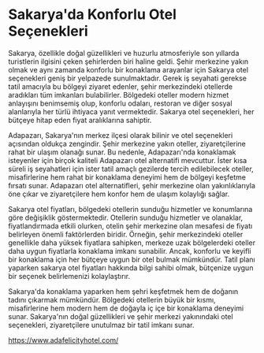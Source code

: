 # Sakarya'da Konforlu Otel Seçenekleri
Sakarya, özellikle doğal güzellikleri ve huzurlu atmosferiyle son yıllarda turistlerin ilgisini çeken şehirlerden biri haline geldi. Şehir merkezine yakın olmak ve aynı zamanda konforlu bir konaklama arayanlar için Sakarya otel seçenekleri geniş bir yelpazede sunulmaktadır. Gerek iş seyahati gerekse tatil amacıyla bu bölgeyi ziyaret edenler, şehir merkezindeki otellerde aradıkları tüm imkanları bulabilirler. Bölgedeki oteller modern hizmet anlayışını benimsemiş olup, konforlu odaları, restoran ve diğer sosyal alanlarıyla her türlü ihtiyaca yanıt vermektedir. Sakarya otel seçenekleri, her bütçeye hitap eden fiyat aralıklarına sahiptir.

Adapazarı, Sakarya'nın merkez ilçesi olarak bilinir ve otel seçenekleri açısından oldukça zengindir. Şehir merkezine yakın oteller, ziyaretçilerine rahat bir ulaşım olanağı sunar. Bu nedenle, Adapazarı'nda konaklamak isteyenler için birçok kaliteli Adapazarı otel alternatifi mevcuttur. İster kısa süreli iş seyahatleri için ister tatil amaçlı gezilerde tercih edilebilecek oteller, misafirlerine hem rahat bir konaklama deneyimi hem de bölgeyi keşfetme fırsatı sunar. Adapazarı otel alternatifleri, şehir merkezine olan yakınlıklarıyla öne çıkar ve ziyaretçilere hem konfor hem de ulaşım kolaylığı sağlar.

Sakarya otel fiyatları, bölgedeki otellerin sunduğu hizmetler ve konumlarına göre değişiklik göstermektedir. Otellerin sunduğu hizmetler ve olanaklar, fiyatlandırmada etkili olurken, otelin şehir merkezine olan mesafesi de fiyatı belirleyen önemli faktörlerden biridir. Örneğin, şehir merkezindeki oteller genellikle daha yüksek fiyatlara sahipken, merkeze uzak bölgelerdeki oteller daha uygun fiyatlarla konaklama imkanı sunabilir. Ancak, konforlu ve keyifli bir konaklama için her bütçeye uygun bir otel bulmak mümkündür. Tatil planı yaparken sakarya otel fiyatları hakkında bilgi sahibi olmak, bütçenize uygun bir seçenek belirlemenizi kolaylaştırır.

Sakarya'da konaklama yaparken hem şehri keşfetmek hem de doğanın tadını çıkarmak mümkündür. Bölgedeki otellerin büyük bir kısmı, misafirlerine hem modern hem de doğayla iç içe bir konaklama deneyimi sunar. Sakarya'nın doğal güzellikleri ve şehir merkezi yakınındaki otel seçenekleri, ziyaretçilere unutulmaz bir tatil imkanı sunar.

https://www.adafelicityhotel.com/
